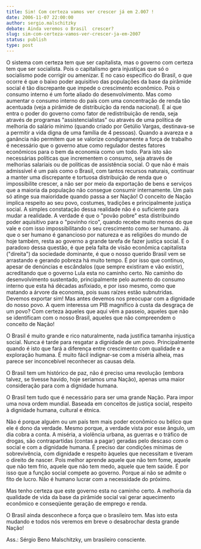 ```yaml
---
title: Sim! Com certeza vamos ver crescer já em 2.007 !
date: 2006-11-07 22:00:00
author: sergio.malschitzky
debate: Ainda veremos o Brasil  crescer?
slug: sim-com-certeza-vamos-ver-crescer-ja-em-2007
status: publish 
type: post
---
```


O sistema com certeza tem que ser capitalista, mas o governo com certeza tem que ser socialista. Pois o capitalismo gera injustiças que só o socialismo pode corrigir ou amenizar. E no caso específico do Brasil, o que ocorre é que o baixo poder aquisitivo das populações da base da pirâmide social é tão discrepante que impede o crescimento econômico. Pois o consumo interno é um forte aliado do desenvolvimento. Mas como aumentar o consumo interno do país com uma concentração de renda tão acentuada (veja a pirâmide de distribuição da renda nacional). É aí que entra o poder do governo como fator de redistribuição de renda, seja através de programas "assistencialistas" ou através de uma política de melhoria do salário mínimo (quando criado por Getúlio Vargas, destinava-se a permitir a vida digna de uma família de 4 pessoas). Quando a avareza e a ganância não permitem que se valorize condignamente a força de trabalho é necessário que o governo atue como regulador destes fatores econômicos para o bem da economia como um todo. Para isto são necessárias políticas que incrementem o consumo, seja através de melhorias salariais ou de políticas de assistência social. O que não é mais admissível é um país como o Brasil, com tantos recursos naturais, continuar a manter uma discrepante e tortuosa distribuição de renda que o impossibilite crescer, a não ser por meio da exportação de bens e serviços que a maioria da população não consegue consumir internamente. Um país só atinge sua maioridade quando passa a ser Nação! O conceito de Nação implica respeito ao seu povo, costumes, tradições e principalmente justiça social. A simples constatação dessa realidade não é o suficiente para mudar a realidade. A verdade é que o "povão pobre" esta distribuindo poder aquisitivo para o "povinho rico", quando recebe muito menos do que vale e com isso impossibilitando o seu crescimento como ser humano. Já que o ser humano é ganancioso por natureza e as religiões do mundo de hoje também, resta ao governo a grande tarefa de fazer justiça social. E o paradoxo dessa questão, é que pela falta de visão econômica capitalista ("direita") da sociedade dominante, é que o nosso querido Brasil vem se arrastando e gerando pobreza há muito tempo. É por isso que continuo, apesar de denúncias e escândalos (que sempre existiram e vão existir), acreditando que o governo Lula esta no caminho certo. No caminho do desenvolvimento sustentado, principalmente pelo aumento do consumo interno que esta há décadas asfixiado, e por isso mesmo, como que matando a árvore da economia, pois suas raízes estão subnutridas. Devemos exportar sim! Mas antes devemos nos preocupar com a dignidade do nosso povo. A quem interessa um PIB magnífico à custa da desgraça de um povo? Com certeza àqueles que aqui vêm a passeio, aqueles que não se identificam com o nosso Brasil, aqueles que não compreendem o conceito de Nação!  

O Brasil é muito grande e rico naturalmente, nada justifica tamanha injustiça social. Nunca é tarde para resgatar a dignidade de um povo. Principalmente quando é isto que fará a diferença entre crescimento com qualidade e a exploração humana. É muito fácil indignar-se com a miséria alheia, mas parece ser inconcebível reconhecer as causas dela.   

O Brasil tem um histórico de paz, não é preciso uma revolução (embora talvez, se tivesse havido, hoje seríamos uma Nação), apenas uma maior consideração para com a dignidade humana.  

O Brasil tem tudo que é necessário para ser uma grande Nação. Para impor uma nova ordem mundial. Baseada em conceitos de justiça social, respeito à dignidade humana, cultural e étnica.  

Não é porque alguém ou um país tem mais poder econômico ou bélico que ele é dono da verdade. Mesmo porque, a verdade vista por esse ângulo, um dia cobra a conta. A miséria, a violência urbana, as guerras e o tráfico de drogas, são contrapartidas (contas a pagar) geradas pelo descaso com o social e com a dignidade humana. É preciso dar condições mínimas de sobrevivência, com dignidade e respeito àqueles que necessitam e tiveram o direito de nascer. Pois melhor aprende aquele que não tem fome, aquele que não tem frio, aquele que não tem medo, aquele que tem saúde. É por isso que a função social compete ao governo. Porque aí não se admite o fito de lucro. Não é humano lucrar com a necessidade do próximo.  

Mas tenho certeza que este governo esta no caminho certo. A melhoria da qualidade de vida da base da pirâmide social vai gerar aquecimento econômico e conseqüente geração de emprego e renda.  

O Brasil ainda desconhece a força que o brasileiro tem. Mas isto esta mudando e todos nós veremos em breve o desabrochar desta grande Nação!  

  

Ass.: Sérgio Beno Malschitzky, um brasileiro consciente.
